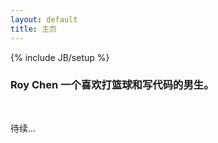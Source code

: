 ```yaml
---
layout: default
title: 主页 
---
```

{% include JB/setup %}
### Roy Chen 一个喜欢打篮球和写代码的男生。

<br>

待续...
